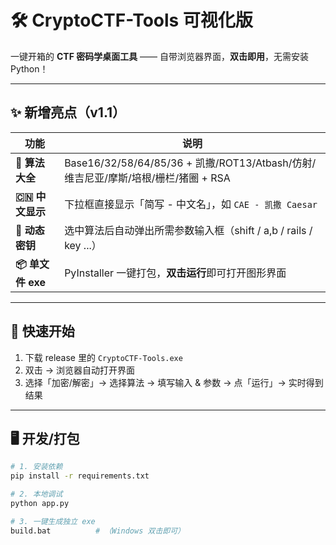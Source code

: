 # 🛠️ CryptoCTF-Tools 可视化版

一键开箱的 **CTF 密码学桌面工具** —— 自带浏览器界面，**双击即用**，无需安装 Python！

---

## ✨ 新增亮点（v1.1）
| 功能 | 说明 |
|---|---|
| **🔣 算法大全** | Base16/32/58/64/85/36 + 凯撒/ROT13/Atbash/仿射/维吉尼亚/摩斯/培根/栅栏/猪圈 + RSA |
| **🇨🇳 中文显示** | 下拉框直接显示「简写 - 中文名」，如 `CAE - 凯撒 Caesar` |
| **🧩 动态密钥** | 选中算法后自动弹出所需参数输入框（shift / a,b / rails / key ...） |
| **📦 单文件 exe** | PyInstaller 一键打包，**双击运行**即可打开图形界面 |

---

## 🚀 快速开始
1. 下载 release 里的 `CryptoCTF-Tools.exe`
2. 双击 → 浏览器自动打开界面
3. 选择「加密/解密」→ 选择算法 → 填写输入 & 参数 → 点「运行」→ 实时得到结果

---

## 🖥️ 开发/打包
```bash
# 1. 安装依赖
pip install -r requirements.txt

# 2. 本地调试
python app.py

# 3. 一键生成独立 exe
build.bat          # （Windows 双击即可）